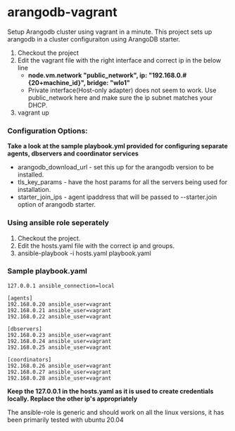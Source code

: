 # arangodb-vagrant
Setup Arangodb cluster using vagrant in a minute. This project sets up arangodb in a cluster configuraiton using ArangoDB starter. 
1. Checkout the project
2. Edit the vagrant file with the right interface and correct ip in the below line 
   * __node.vm.network "public_network", ip: "192.168.0.#{20+machine_id}", bridge: "wlo1"__
   * Private interface(Host-only adapter) does not seem to work. Use public_network here and make sure the ip subnet matches your DHCP. 
4. vagrant up

### Configuration Options: 
__Take a look at the sample playbook.yml provided for configuring separate agents, dbservers and coordinator services__
  * arangodb_download_url - set this up for the arangodb version to be installed.
  * tls_key_params - have the host params for all the servers being used for installation. 
  * starter_join_ips - agent ipaddress that will be passed to --starter.join option of arangodb starter. 


### Using ansible role seperately
1. Checkout the project.
2. Edit the hosts.yaml file with the correct ip and groups.
3. ansible-playbook -i hosts.yaml playbook.yaml

### Sample playbook.yaml

```
127.0.0.1 ansible_connection=local

[agents]
192.168.0.20 ansible_user=vagrant 
192.168.0.21 ansible_user=vagrant
192.168.0.22 ansible_user=vagrant

[dbservers]
192.168.0.23 ansible_user=vagrant 
192.168.0.24 ansible_user=vagrant
192.168.0.25 ansible_user=vagrant

[coordinators]
192.168.0.26 ansible_user=vagrant 
192.168.0.27 ansible_user=vagrant
192.168.0.28 ansible_user=vagrant
```

**Keep the 127.0.0.1 in the hosts.yaml as it is used to create credentials locally. Replace the other ip's appropriately**

The ansible-role is generic and should work on all the linux versions, it has been primarily tested with ubuntu 20.04

